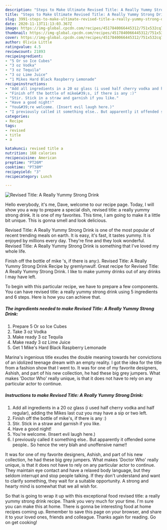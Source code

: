 ```yaml
---
description: "Steps to Make Ultimate Revised Title: A Really Yummy Strong Drink"
title: "Steps to Make Ultimate Revised Title: A Really Yummy Strong Drink"
slug: 3991-steps-to-make-ultimate-revised-title-a-really-yummy-strong-drink
date: 2020-11-13T11:13:03.367Z
image: https://img-global.cpcdn.com/recipes/4517840066445312/751x532cq70/revised-title-a-really-yummy-strong-drink-recipe-main-photo.jpg
thumbnail: https://img-global.cpcdn.com/recipes/4517840066445312/751x532cq70/revised-title-a-really-yummy-strong-drink-recipe-main-photo.jpg
cover: https://img-global.cpcdn.com/recipes/4517840066445312/751x532cq70/revised-title-a-really-yummy-strong-drink-recipe-main-photo.jpg
author: Olivia Little
ratingvalue: 4.5
reviewcount: 21893
recipeingredient:
- "5 Or so Ice Cubes"
- "3 oz Vodka"
- "3 oz Tequila"
- "3 oz Lime Juice"
- "1 Mikes Hard Black Raspberry Lemonade"
recipeinstructions:
- "Add all ingredients in a 20 oz glass (i used half cherry vodka and half regular), adding the Mikes last cuz you may have a sip or two left."
- "Finish off the bottle of mike&#39;s, if there is any :)"
- "Stir. Stick in a straw and garnish if you like."
- "Have a good night!"
- "You&#39;re welcome. (Insert evil laugh here.)"
- "I previously called it something else.. But apparently it offended some people.. So hence the very blah and unoffensive name!!"
categories:
- Recipe
tags:
- revised
- title
- a

katakunci: revised title a 
nutrition: 168 calories
recipecuisine: American
preptime: "PT26M"
cooktime: "PT38M"
recipeyield: "3"
recipecategory: Lunch

---
```



![Revised Title: A Really Yummy Strong Drink](https://img-global.cpcdn.com/recipes/4517840066445312/751x532cq70/revised-title-a-really-yummy-strong-drink-recipe-main-photo.jpg)

Hello everybody, it's me, Dave, welcome to our recipe page. Today, I will show you a way to prepare a special dish, revised title: a really yummy strong drink. It is one of my favorites. This time, I am going to make it a little bit unique. This is gonna smell and look delicious.

Revised Title: A Really Yummy Strong Drink is one of the most popular of recent trending meals on earth. It is easy, it's fast, it tastes yummy. It is enjoyed by millions every day. They're fine and they look wonderful. Revised Title: A Really Yummy Strong Drink is something that I've loved my whole life.

Finish off the bottle of mike &#39;s, if there is any:). Revised Title: A Really Yummy Strong Drink Recipe by gremlynwulf. Great recipe for Revised Title: A Really Yummy Strong Drink. I like to make yummy drinks out of any drinks I may have left.


To begin with this particular recipe, we have to prepare a few components. You can have revised title: a really yummy strong drink using 5 ingredients and 6 steps. Here is how you can achieve that.

<!--inarticleads1-->

##### The ingredients needed to make Revised Title: A Really Yummy Strong Drink:

1. Prepare 5 Or so Ice Cubes
1. Take 3 oz Vodka
1. Make ready 3 oz Tequila
1. Make ready 3 oz Lime Juice
1. Get 1 Mike&#39;s Hard Black Raspberry Lemonade


Marina&#39;s ingenious title exudes the double meaning towards her convictions of an idolized teenage dream with an empty reality. I got the idea for the title from a fashion show that I went to. It was for one of my favorite designers, Ashish, and part of his new collection, he had these big grey jumpers. What makes &#39;Doctor Who&#39; really unique, is that it does not have to rely on any particular actor to continue. 

<!--inarticleads2-->

##### Instructions to make Revised Title: A Really Yummy Strong Drink:

1. Add all ingredients in a 20 oz glass (i used half cherry vodka and half regular), adding the Mikes last cuz you may have a sip or two left.
1. Finish off the bottle of mike&#39;s, if there is any :)
1. Stir. Stick in a straw and garnish if you like.
1. Have a good night!
1. You&#39;re welcome. (Insert evil laugh here.)
1. I previously called it something else.. But apparently it offended some people.. So hence the very blah and unoffensive name!!


It was for one of my favorite designers, Ashish, and part of his new collection, he had these big grey jumpers. What makes &#39;Doctor Who&#39; really unique, is that it does not have to rely on any particular actor to continue. They maintain eye contact and have a relaxed body language, but they seldom interrupt and stop people talking. If they don&#39;t understand and want to clarify something, they wait for a suitable opportunity. A strong and hearty mind is somewhat that we all wish for. 

So that is going to wrap it up with this exceptional food revised title: a really yummy strong drink recipe. Thank you very much for your time. I'm sure you can make this at home. There is gonna be interesting food at home recipes coming up. Remember to save this page on your browser, and share it to your loved ones, friends and colleague. Thanks again for reading. Go on get cooking!
